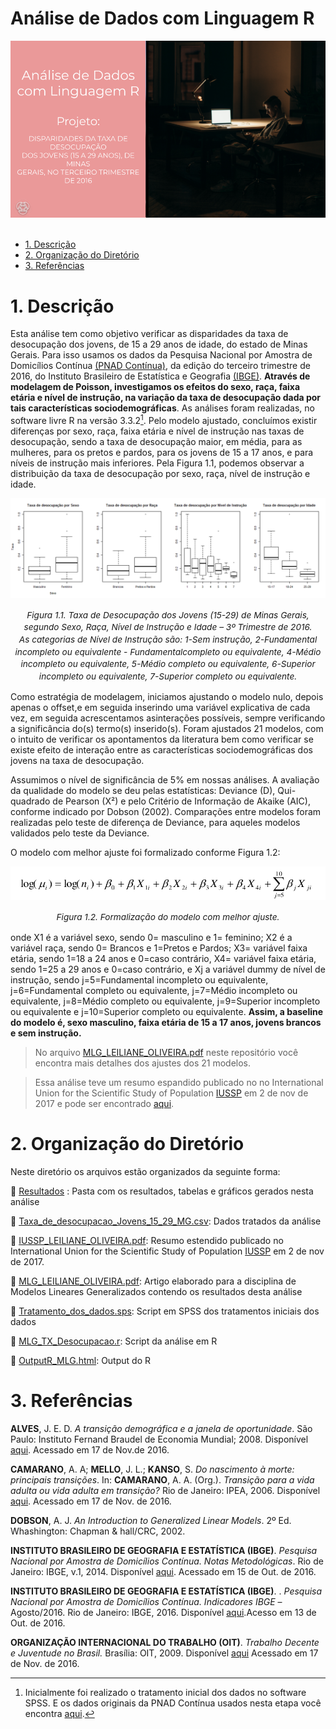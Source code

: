 # Análise de Dados com Linguagem R

<div align="center">
  <img src="header_jovens.png" alt="header" >
</div>
<br/>

-   [1. Descrição](#1-descrição)
-   [2. Organização do Diretório](#2-organização-do-diretório)
-   [3. Referências](#3-referências)

# 1. Descrição

Esta análise tem como objetivo verificar as disparidades da taxa de desocupação dos jovens, de 15 a 29 anos de idade, do estado de Minas Gerais. Para isso usamos os dados da Pesquisa Nacional por Amostra de Domicílios Contínua [(PNAD Contínua)](https://www.ibge.gov.br/estatisticas/sociais/trabalho/17270-pnad-continua.html), da edição do terceiro trimestre de 2016, do Instituto Brasileiro de Estatística e Geografia [(IBGE)](https://www.ibge.gov.br/pt/inicio.html). **Através de modelagem de Poisson, investigamos os efeitos do sexo, raça, faixa etária e nível de instrução, na variação da taxa de desocupação dada por tais características sociodemográficas**. As análises foram realizadas, no software livre R na versão 3.3.2[^1]. Pelo modelo ajustado, concluímos existir diferenças por sexo, raça, faixa etária e nível de instrução nas taxas de desocupação, sendo a taxa de desocupação maior, em média, para as mulheres, para os pretos e pardos, para os jovens de 15 a 17 anos, e para níveis de
instrução mais inferiores. Pela Figura 1.1, podemos observar a distribuição da taxa de desocupação por sexo, raça, nível de instrução e idade.

[^1]: Inicialmente foi realizado o tratamento inicial dos dados no software SPSS. E os dados originais da PNAD Contínua usados nesta etapa você encontra [aqui](https://drive.google.com/file/d/1vwxtTRCr7YNWNrK1JDOyA_GhJ9Nqw5ip/view?usp=sharing).

<div align="center">
  <img src="Resultados/Rplot.png" alt="header" >
</div>
<p align="center"><sup><sub><span style="font-size: 1.4em;"><i>Figura 1.1. Taxa de Desocupação dos Jovens (15-29) de Minas Gerais, segundo Sexo, Raça, Nível de Instrução e Idade – 3º Trimestre de 2016.<br/>
As categorias de Nível de Instrução são: 1-Sem instrução, 2-Fundamental incompleto ou equivalente - Fundamentalcompleto ou equivalente, 4-Médio incompleto ou equivalente, 5-Médio completo ou equivalente, 6-Superior incompleto ou equivalente, 7-Superior completo ou equivalente.</i></span></sub></sup></p>

Como estratégia de modelagem, iniciamos ajustando o modelo nulo, depois apenas o offset,e em seguida inserindo uma variável explicativa de cada vez, em seguida acrescentamos asinterações possíveis, sempre verificando a significância do(s) termo(s) inserido(s). Foram ajustados 21 modelos, com o intuito de verificar os apontamentos da literatura bem como verificar se existe efeito de interação entre as características sociodemográficas dos jovens na taxa de desocupação.

Assumimos o nível de significância de 5% em nossas análises. A avaliação da qualidade do modelo se deu pelas estatísticas: Deviance (D), Qui-quadrado de Pearson (X²) e pelo Critério de Informação de Akaike (AIC), conforme indicado por Dobson (2002). Comparações entre modelos foram realizadas pelo teste de diferença de Deviance, para aqueles modelos validados pelo teste da Deviance.

O modelo com melhor ajuste foi formalizado conforme Figura 1.2:

<div align="center">
  <img src="Resultados/Modelo.png" alt="header" >
</div>
<p align="center"><sup><sub><span style="font-size: 1.4em;"><i>Figura 1.2. Formalização do modelo com melhor ajuste.</i></span></sub></sup></p>

onde X1 é a variável sexo, sendo 0= masculino e 1= feminino; X2 é a variável raça, sendo 0= Brancos
e 1=Pretos e Pardos; X3= variável faixa etária, sendo 1=18 a 24 anos e 0=caso contrário, X4= variável faixa etária, sendo 1=25 a 29 anos e 0=caso contrário, e Xj a variável dummy de nível de instrução, sendo j=5=Fundamental incompleto ou equivalente, j=6=Fundamental completo ou equivalente, j=7=Médio incompleto ou equivalente, j=8=Médio completo ou equivalente, j=9=Superior
incompleto ou equivalente e j=10=Superior completo ou equivalente. **Assim, a baseline do modelo
é, sexo masculino, faixa etária de 15 a 17 anos, jovens brancos e sem instrução.**

> No arquivo [MLG_LEILIANE_OLIVEIRA.pdf](https://github.com/Leiliane-Oliveira/Analise-de-Dados-com-Linguagem-R/blob/main/Modelos_Lineares_Generalizados/Poisson_Disparidades_Jovens/MLG_LEILIANE_OLIVEIRA.pdf) neste repositório você encontra mais detalhes dos ajustes dos 21 modelos.

> Essa análise teve um resumo espandido publicado no no International Union for the Scientific Study of Population [IUSSP](https://iussp.org/en/cape-town-2017) em 2 de nov de 2017 e pode ser encontrado [aqui](https://github.com/Leiliane-Oliveira/Analise-de-Dados-com-Linguagem-R/blob/main/Modelos_Lineares_Generalizados/Poisson_Disparidades_Jovens/IUSSP_LEILIANE_OLIVEIRA.pdf).

# 2. Organização do Diretório

Neste diretório os arquivos estão organizados da seguinte forma:

:file_folder: [Resultados](https://github.com/Leiliane-Oliveira/Analise-de-Dados-com-Linguagem-R/tree/main/Modelos_Lineares_Generalizados/Poisson_Disparidades_Jovens/Resultados) : Pasta com os resultados, tabelas e gráficos gerados nesta análise

:page_facing_up: [Taxa_de_desocupacao_Jovens_15_29_MG.csv](https://github.com/Leiliane-Oliveira/Analise-de-Dados-com-Linguagem-R/blob/main/Modelos_Lineares_Generalizados/Poisson_Disparidades_Jovens/Taxa_de_desocupacao_Jovens_15_29_MG.csv): Dados tratados da análise

:page_facing_up: [IUSSP_LEILIANE_OLIVEIRA.pdf](https://github.com/Leiliane-Oliveira/Analise-de-Dados-com-Linguagem-R/blob/main/Modelos_Lineares_Generalizados/Poisson_Disparidades_Jovens/IUSSP_LEILIANE_OLIVEIRA.pdf): Resumo estendido publicado no International Union for the Scientific Study of Population [IUSSP](https://iussp.org/en/cape-town-2017) em 2 de nov de 2017.

:page_facing_up: [MLG_LEILIANE_OLIVEIRA.pdf](https://github.com/Leiliane-Oliveira/Analise-de-Dados-com-Linguagem-R/blob/main/Modelos_Lineares_Generalizados/Poisson_Disparidades_Jovens/MLG_LEILIANE_OLIVEIRA.pdf): Artigo elaborado para a disciplina de Modelos Lineares Generalizados contendo os resultados desta análise

:page_facing_up: [Tratamento_dos_dados.sps](https://github.com/Leiliane-Oliveira/Analise-de-Dados-com-Linguagem-R/blob/main/Modelos_Lineares_Generalizados/Poisson_Disparidades_Jovens/Tratamento_dos_dados.sps): Script em SPSS dos tratamentos iniciais dos dados

:page_facing_up: [MLG_TX_Desocupacao.r](https://github.com/Leiliane-Oliveira/Analise-de-Dados-com-Linguagem-R/blob/main/Modelos_Lineares_Generalizados/Poisson_Disparidades_Jovens/MLG_TX_Desocupacao.R): Script da análise em R

:page_facing_up: [OutputR_MLG.html](https://github.com/Leiliane-Oliveira/Analise-de-Dados-com-Linguagem-R/blob/main/Modelos_Lineares_Generalizados/Poisson_Disparidades_Jovens/OutputR_MLG.html): Output do R

# 3. Referências

**ALVES**, J. E. D. <i>A transição demográfica e a janela de oportunidade</i>. São Paulo: Instituto Fernand Braudel de Economia Mundial; 2008. Disponível [aqui](http://www.braudel.org.br/pesquisas/pdf/transicao_demografica.pdf). Acessado em 17 de Nov.de 2016.

**CAMARANO**, A. A; **MELLO**, J. L.; **KANSO**, S. <i>Do nascimento à morte: principais transições</i>. In: **CAMARANO**, A. A. (Org.). <i>Transição para a vida adulta ou vida adulta em transição?</i> Rio de Janeiro: IPEA, 2006. Disponível [aqui](http://www.ipea.gov.br/portal/images/stories/PDFs/livros/capitulo_2_nascimento.pdf). Acessado em 17 de Nov. de 2016.

**DOBSON**, A. J. <i>An Introduction to Generalized Linear Models</i>. 2º Ed. Whashington: Chapman & hall/CRC, 2002.

**INSTITUTO BRASILEIRO DE GEOGRAFIA E ESTATÍSTICA (IBGE)**. <i>Pesquisa Nacional por Amostra de Domicílios Contínua. Notas Metodológicas</i>. Rio de Janeiro: IBGE, v.1, 2014. Disponível [aqui](http://ftp.ibge.gov.br/Trabalho_e_Rendimento/Pesquisa_Nacional_por_Amostra_de_Domicilios_continua/Notas_metodologicas/notas_metodologicas.pdf). Acessado em 15 de Out. de 2016.

**INSTITUTO BRASILEIRO DE GEOGRAFIA E ESTATÍSTICA (IBGE)**. . <i>Pesquisa Nacional por Amostra de Domicílios Contínua. Indicadores IBGE </i>– Agosto/2016. Rio de Janeiro: IBGE, 2016. Disponível [aqui](http://ftp.ibge.gov.br/Trabalho_e_Rendimento/Pesquisa_Nacional_por_Amostra_de_Domicilios_Continua/Trimestral/Fasciculos_Indicadores_IBGE/PNADc_201602_trimestre_caderno.pdf).Acesso em 13 de Out. de 2016.

**ORGANIZAÇÃO INTERNACIONAL DO TRABALHO (OIT)**. <i>Trabalho Decente e Juventude no Brasil.</i> Brasília: OIT, 2009. Disponível [aqui](http://www.ilo.org/wcmsp5/groups/public/---americas/---ro-lima/---ilo-brasilia/documents/publication/wcms_230674.pdf) Acessado em 17 de Nov. de 2016.
